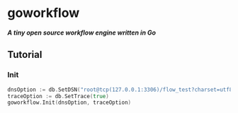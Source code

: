 # goworkflow

***A tiny open source workflow engine written in Go***

## Tutorial

### Init

```go
dnsOption := db.SetDSN("root@tcp(127.0.0.1:3306)/flow_test?charset=utf8")
traceOption := db.SetTrace(true)
goworkflow.Init(dnsOption, traceOption)
```


